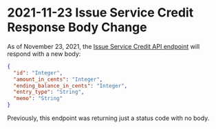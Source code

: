 # 2021-11-23 Issue Service Credit Response Body Change

As of November 23, 2021, the [Issue Service Credit API endpoint](https://developers.chargify.com/docs/api-docs/b3A6MTQxMDg0MTc-issue-service-credit) will respond with a new body:

```json
{
  "id": "Integer",
  "amount_in_cents": "Integer",
  "ending_balance_in_cents": "Integer",
  "entry_type": "String",
  "memo": "String"
}
```

Previously, this endpoint was returning just a status code with no body.
